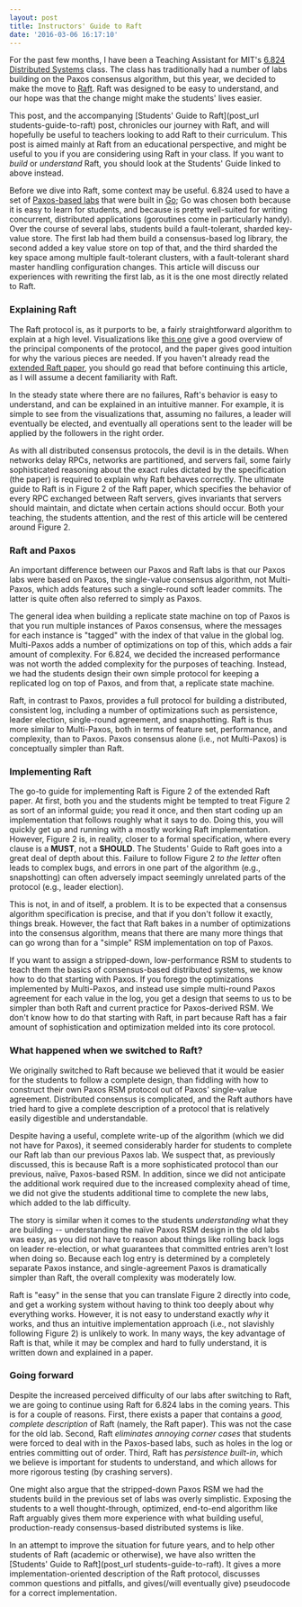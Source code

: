 ```yaml
---
layout: post
title: Instructors' Guide to Raft
date: '2016-03-06 16:17:10'
---
```


For the past few months, I have been a Teaching Assistant for MIT's
[6.824 Distributed Systems](https://pdos.csail.mit.edu/6.824/) class.
The class has traditionally had a number of labs building on the Paxos
consensus algorithm, but this year, we decided to make the move to
[Raft](https://raft.github.io/). Raft was designed to be easy to
understand, and our hope was that the change might make the students'
lives easier.

This post, and the accompanying [Students' Guide to Raft](post_url
students-guide-to-raft) post, chronicles our journey with Raft, and will
hopefully be useful to teachers looking to add Raft to their curriculum.
This post is aimed mainly at Raft from an educational perspective, and
might be useful to you if you are considering using Raft in your class.
If you want to *build* or *understand* Raft, you should look at the
Students' Guide linked to above instead.

Before we dive into Raft, some context may be useful. 6.824 used to have
a set of [Paxos-based
labs](http://nil.csail.mit.edu/6.824/2015/labs/lab-3.html) that were
built in [Go](https://golang.org/); Go was chosen both because it is
easy to learn for students, and because is pretty well-suited for
writing concurrent, distributed applications (goroutines come in
particularly handy). Over the course of several labs, students build a
fault-tolerant, sharded key-value store. The first lab had them build a
consensus-based log library, the second added a key value store on top of
that, and the third sharded the key space among multiple fault-tolerant
clusters, with a fault-tolerant shard master handling configuration
changes. This article will discuss our experiences with rewriting the
first lab, as it is the one most directly related to Raft.

### Explaining Raft

The Raft protocol is, as it purports to be, a fairly straightforward
algorithm to explain at a high level. Visualizations like [this
one](http://thesecretlivesofdata.com/raft/) give a good overview of the
principal components of the protocol, and the paper gives good intuition
for why the various pieces are needed. If you haven't already read the
[extended Raft paper](http://ramcloud.stanford.edu/raft.pdf), you should
go read that before continuing this article, as I will assume a decent
familiarity with Raft.

In the steady state where there are no failures, Raft's behavior is easy
to understand, and can be explained in an intuitive manner. For example,
it is simple to see from the visualizations that, assuming no failures,
a leader will eventually be elected, and eventually all operations sent
to the leader will be applied by the followers in the right order.

As with all distributed consensus protocols, the devil is in the
details. When networks delay RPCs, networks are partitioned, and servers
fail, some fairly sophisticated reasoning about the exact rules dictated
by the specification (the paper) is required to explain why Raft behaves
correctly. The ultimate guide to Raft is in Figure 2 of the Raft paper,
which specifies the behavior of every RPC exchanged between Raft
servers, gives invariants that servers should maintain, and dictate when
certain actions should occur. Both your teaching, the students
attention, and the rest of this article will be centered around Figure
2.

### Raft and Paxos

An important difference between our Paxos and Raft labs is that our
Paxos labs were based on Paxos, the single-value consensus algorithm,
not Multi-Paxos, which adds features such a single-round soft leader
commits. The latter is quite often also referred to simply as Paxos.

The general idea when building a replicate state machine on top of Paxos
is that you run multiple instances of Paxos consensus, where the
messages for each instance is "tagged" with the index of that value in
the global log. Multi-Paxos adds a number of optimizations on top of
this, which adds a fair amount of complexity. For 6.824, we decided the
increased performance was not worth the added complexity for the
purposes of teaching. Instead, we had the students design their own
simple protocol for keeping a replicated log on top of Paxos, and from
that, a replicate state machine.

Raft, in contrast to Paxos, provides a full protocol for building a
distributed, consistent log, including a number of optimizations such as
persistence, leader election, single-round agreement, and snapshotting.
Raft is thus more similar to Multi-Paxos, both in terms of feature set,
performance, and complexity, than to Paxos. Paxos consensus alone (i.e.,
not Multi-Paxos) is conceptually simpler than Raft.

### Implementing Raft

The go-to guide for implementing Raft is Figure 2 of the extended Raft
paper. At first, both you and the students might be tempted to treat
Figure 2 as sort of an informal guide; you read it once, and then start
coding up an implementation that follows roughly what it says to do.
Doing this, you will quickly get up and running with a mostly working
Raft implementation. However, Figure 2 is, in reality, closer to a
formal specification, where every clause is a **MUST**, not a
**SHOULD**. The Students' Guide to Raft goes into a great deal of depth
about this. Failure to follow Figure 2 *to the letter* often leads to
complex bugs, and errors in one part of the algorithm (e.g.,
snapshotting) can often adversely impact seemingly unrelated parts of
the protocol (e.g., leader election).

This is not, in and of itself, a problem. It is to be expected that a
consensus algorithm specification is precise, and that if you don't
follow it exactly, things break. However, the fact that Raft bakes in a
number of optimizations into the consensus algorithm, means that there
are many more things that can go wrong than for a "simple" RSM
implementation on top of Paxos.

If you want to assign a stripped-down, low-performance RSM to students
to teach them the basics of consensus-based distributed systems, we know
how to do that starting with Paxos. If you forego the optimizations
implemented by Multi-Paxos, and instead use simple multi-round Paxos
agreement for each value in the log, you get a design that seems to us
to be simpler than both Raft and current practice for Paxos-derived RSM.
We don't know how to do that starting with Raft, in part because Raft
has a fair amount of sophistication and optimization melded into its
core protocol.

### What happened when we switched to Raft?

We originally switched to Raft because we believed that it would be
easier for the students to follow a complete design, than fiddling with
how to construct their own Paxos RSM protocol out of Paxos' single-value
agreement. Distributed consensus is complicated, and the Raft authors
have tried hard to give a complete description of a protocol that is
relatively easily digestible and understandable.

Despite having a useful, complete write-up of the algorithm (which we
did not have for Paxos), it seemed considerably harder for students to
complete our Raft lab than our previous Paxos lab. We suspect that, as
previously discussed, this is because Raft is a more sophisticated
protocol than our previous, naïve, Paxos-based RSM. In addition, since
we did not anticipate the additional work required due to the increased
complexity ahead of time, we did not give the students additional time
to complete the new labs, which added to the lab difficulty.

The story is similar when it comes to the students *understanding* what
they are building -- understanding the naïve Paxos RSM design in the old
labs was easy, as you did not have to reason about things like rolling
back logs on leader re-election, or what guarantees that committed
entries aren't lost when doing so. Because each log entry is determined
by a completely separate Paxos instance, and single-agreement Paxos is
dramatically simpler than Raft, the overall complexity was moderately
low.

Raft is "easy" in the sense that you can translate Figure 2 directly
into code, and get a working system without having to think too deeply
about why everything works. However, it is not easy to understand
exactly *why* it works, and thus an intuitive implementation approach
(i.e., not slavishly following Figure 2) is unlikely to work. In many
ways, the key advantage of Raft is that, while it may be complex and
hard to fully understand, it is written down and explained in a paper.

### Going forward

Despite the increased perceived difficulty of our labs after switching
to Raft, we are going to continue using Raft for 6.824 labs in the
coming years. This is for a couple of reasons. First, there exists a
paper that contains a *good, complete description* of Raft (namely, the
Raft paper). This was not the case for the old lab. Second, Raft
*eliminates annoying corner cases* that students were forced to deal
with in the Paxos-based labs, such as holes in the log or entries
committing out of order. Third, Raft has *persistence built-in*, which
we believe is important for students to understand, and which allows for
more rigorous testing (by crashing servers).

One might also argue that the stripped-down Paxos RSM we had the
students build in the previous set of labs was overly simplistic.
Exposing the students to a well thought-through, optimized, end-to-end
algorithm like Raft arguably gives them more experience with what
building useful, production-ready consensus-based distributed systems is
like.

In an attempt to improve the situation for future years, and to help
other students of Raft (academic or otherwise), we have also written the
[Students' Guide to Raft](post_url students-guide-to-raft). It
gives a more implementation-oriented description of the Raft protocol,
discusses common questions and pitfalls, and gives(/will eventually
give) pseudocode for a correct implementation.
